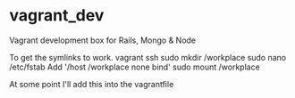 vagrant_dev
===========

Vagrant development box for Rails, Mongo &amp; Node


To get the symlinks to work.
vagrant ssh
sudo mkdir /workplace
sudo nano /etc/fstab
Add '/host /workplace none bind'
sudo mount /workplace

At some point I'll add this into the vagrantfile
